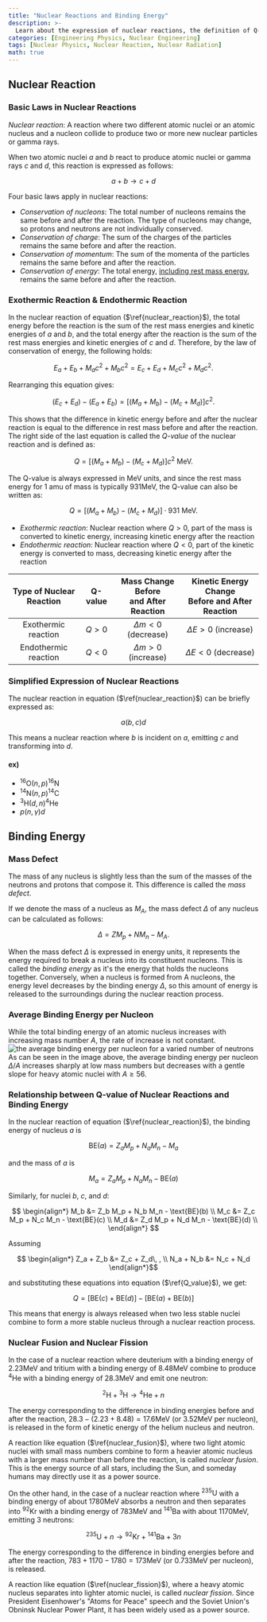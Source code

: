 ```yaml
---
title: "Nuclear Reactions and Binding Energy"
description: >-
  Learn about the expression of nuclear reactions, the definition of Q-value, and the concepts of mass defect and binding energy.
categories: [Engineering Physics, Nuclear Engineering]
tags: [Nuclear Physics, Nuclear Reaction, Nuclear Radiation]
math: true
---
```


## Nuclear Reaction
### Basic Laws in Nuclear Reactions
*Nuclear reaction*: A reaction where two different atomic nuclei or an atomic nucleus and a nucleon collide to produce two or more new nuclear particles or gamma rays.

When two atomic nuclei $a$ and $b$ react to produce atomic nuclei or gamma rays $c$ and $d$, this reaction is expressed as follows:

$$ a + b \rightarrow c + d \tag{1} \label{nuclear_reaction}$$

Four basic laws apply in nuclear reactions:

- *Conservation of nucleons*: The total number of nucleons remains the same before and after the reaction. The type of nucleons may change, so protons and neutrons are not individually conserved.
- *Conservation of charge*: The sum of the charges of the particles remains the same before and after the reaction.
- *Conservation of momentum*: The sum of the momenta of the particles remains the same before and after the reaction.
- *Conservation of energy*: The total energy, <u>including rest mass energy</u>, remains the same before and after the reaction.

### Exothermic Reaction & Endothermic Reaction
In the nuclear reaction of equation ($\ref{nuclear_reaction}$), the total energy before the reaction is the sum of the rest mass energies and kinetic energies of $a$ and $b$, and the total energy after the reaction is the sum of the rest mass energies and kinetic energies of $c$ and $d$. Therefore, by the law of conservation of energy, the following holds:

$$ E_a + E_b + M_a c^2 + M_b c^2 = E_c + E_d + M_c c^2 + M_d c^2. $$

Rearranging this equation gives:

$$ (E_c + E_d) - (E_a + E_b) = [(M_a + M_b) - (M_c + M_d)]c^2. $$

This shows that the difference in kinetic energy before and after the nuclear reaction is equal to the difference in rest mass before and after the reaction.
The right side of the last equation is called the *Q-value* of the nuclear reaction and is defined as:

$$ Q = [(M_a + M_b) - (M_c + M_d)]c^2 \ \text{MeV}.\tag{2} \label{Q_value} $$

The Q-value is always expressed in MeV units, and since the rest mass energy for 1 amu of mass is typically 931MeV, the Q-value can also be written as:

$$ Q = [(M_a + M_b) - (M_c + M_d)]\cdot 931 \ \text{MeV}.\tag{3} $$

- *Exothermic reaction*: Nuclear reaction where $Q>0$, part of the mass is converted to kinetic energy, increasing kinetic energy after the reaction
- *Endothermic reaction*: Nuclear reaction where $Q<0$, part of the kinetic energy is converted to mass, decreasing kinetic energy after the reaction

| Type of Nuclear <br>Reaction | Q-value | Mass Change Before <br>and After Reaction | Kinetic Energy Change <br>Before and After Reaction |
| :---: | :---: | :---: | :---: |
| Exothermic reaction | $Q>0$ | $\Delta m<0$ (decrease) | $\Delta E>0$ (increase) |
| Endothermic reaction | $Q<0$ | $\Delta m>0$ (increase) | $\Delta E<0$ (decrease) |

### Simplified Expression of Nuclear Reactions
The nuclear reaction in equation ($\ref{nuclear_reaction}$) can be briefly expressed as:

$$ a(b, c)d $$

This means a nuclear reaction where $b$ is incident on $a$, emitting $c$ and transforming into $d$.

#### ex)
- $^{16} \text{O}(n,p)^{16}\text{N}$
- $^{14} \text{N}(n,p)^{14}\text{C}$
- $^{3} \text{H}(d,n)^{4}\text{He}$
- $p(n,\gamma)d$

## Binding Energy
### Mass Defect
The mass of any nucleus is slightly less than the sum of the masses of the neutrons and protons that compose it. This difference is called the *mass defect*.

If we denote the mass of a nucleus as $M_A$, the mass defect $\Delta$ of any nucleus can be calculated as follows:

$$ \Delta = ZM_p + NM_n - M_A. $$

When the mass defect $\Delta$ is expressed in energy units, it represents the energy required to break a nucleus into its constituent nucleons. This is called the *binding energy* as it's the energy that holds the nucleons together. Conversely, when a nucleus is formed from A nucleons, the energy level decreases by the binding energy $\Delta$, so this amount of energy is released to the surroundings during the nuclear reaction process.

### Average Binding Energy per Nucleon
While the total binding energy of an atomic nucleus increases with increasing mass number $A$, the rate of increase is not constant.  
![the average binding energy per nucleon for a varied number of neutrons](https://upload.wikimedia.org/wikipedia/commons/5/53/Binding_energy_curve_-_common_isotopes.svg)  
As can be seen in the image above, the average binding energy per nucleon $\Delta/A$ increases sharply at low mass numbers but decreases with a gentle slope for heavy atomic nuclei with $A\geq56$.

### Relationship between Q-value of Nuclear Reactions and Binding Energy
In the nuclear reaction of equation ($\ref{nuclear_reaction}$), the binding energy of nucleus $a$ is 

$$ \text{BE}(a) = Z_a M_p + N_a M_n - M_a $$

and the mass of $a$ is

$$ M_a = Z_a M_p + N_a M_n - \text{BE}(a) $$

Similarly, for nuclei $b$, $c$, and $d$:

$$ \begin{align*}
M_b &= Z_b M_p + N_b M_n - \text{BE}(b) \\
M_c &= Z_c M_p + N_c M_n - \text{BE}(c) \\
M_d &= Z_d M_p + N_d M_n - \text{BE}(d) \\
\end{align*} $$

Assuming

$$ \begin{align*}
Z_a + Z_b &= Z_c + Z_d\, , \\
N_a + N_b &= N_c + N_d
\end{align*}$$

and substituting these equations into equation ($\ref{Q_value}$), we get:

$$ Q = [\text{BE}(c) + \text{BE}(d)] - [\text{BE}(a) + \text{BE}(b)] $$

This means that energy is always released when two less stable nuclei combine to form a more stable nucleus through a nuclear reaction process.

### Nuclear Fusion and Nuclear Fission
In the case of a nuclear reaction where deuterium with a binding energy of $2.23\text{MeV}$ and tritium with a binding energy of $8.48\text{MeV}$ combine to produce $^4\text{He}$ with a binding energy of $28.3\text{MeV}$ and emit one neutron:

$$ ^2\text{H} + {^3\text{H}} \rightarrow {^4\text{He}} + n \tag{4} \label{nuclear_fusion}$$

The energy corresponding to the difference in binding energies before and after the reaction, $28.3-(2.23+8.48)=17.6\text{MeV}$ (or $3.52\text{MeV}$ per nucleon), is released in the form of kinetic energy of the helium nucleus and neutron.

A reaction like equation ($\ref{nuclear_fusion}$), where two light atomic nuclei with small mass numbers combine to form a heavier atomic nucleus with a larger mass number than before the reaction, is called *nuclear fusion*. This is the energy source of all stars, including the Sun, and someday humans may directly use it as a power source.

On the other hand, in the case of a nuclear reaction where $^{235}\text{U}$ with a binding energy of about $1780\text{MeV}$ absorbs a neutron and then separates into $^{92}\text{Kr}$ with a binding energy of $783\text{MeV}$ and $^{141}\text{Ba}$ with about $1170\text{MeV}$, emitting 3 neutrons:

$$ {^{235}\text{U}} + n \rightarrow {^{92}\text{Kr}} + {^{141}\text{Ba}} + 3n \tag{5} \label{nuclear_fission}$$

The energy corresponding to the difference in binding energies before and after the reaction, $783+1170-1780=173\text{MeV}$ (or $0.733\text{MeV}$ per nucleon), is released.

A reaction like equation ($\ref{nuclear_fission}$), where a heavy atomic nucleus separates into lighter atomic nuclei, is called *nuclear fission*. Since President Eisenhower's "Atoms for Peace" speech and the Soviet Union's Obninsk Nuclear Power Plant, it has been widely used as a power source.
